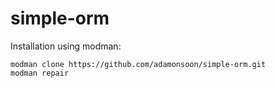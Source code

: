 # simple-orm

Installation using modman:

```
modman clone https://github.com/adamonsoon/simple-orm.git
modman repair
```
